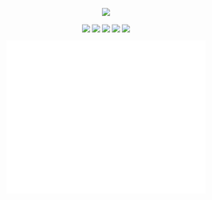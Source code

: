 <p align=center>
  <a href="https://discord.com/users/951401018065846372"><img src="https://lanyard-profile-readme.vercel.app/api/951401018065846372" width=45%></a>
</p>

<p align=center>
  <img src="https://img.shields.io/badge/sqlite-%2307405e.svg?style=for-the-badge&logo=sqlite&logoColor=white"></img>
  <img src="https://img.shields.io/badge/Adobe%20After%20Effects-9999FF.svg?style=for-the-badge&logo=Adobe%20After%20Effects&logoColor=white"></img>
  <img src="https://img.shields.io/badge/flask-%23000.svg?style=for-the-badge&logo=flask&logoColor=white"></img>
  <img src="https://img.shields.io/badge/xbox-%23107C10.svg?style=for-the-badge&logo=xbox&logoColor=white"></img>
  <img src="https://img.shields.io/badge/Visual%20Studio%20Code-0078d7.svg?style=for-the-badge&logo=visual-studio-code&logoColor=white"></img>
</p>

<p align=center>
  <img align="center" src="/github-metrics.svg" alt="Metrics" width="400">
</p>